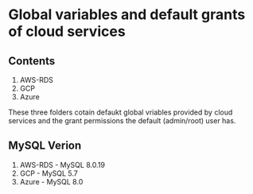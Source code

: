 # Global variables and default grants of cloud services
## Contents
1. AWS-RDS
2. GCP
3. Azure

These three folders cotain defaukt global vriables provided by cloud services and the grant permissions the default (admin/root) user has.

## MySQL Verion
1. AWS-RDS - MySQL 8.0.19
2. GCP - MySQL 5.7
3. Azure - MySQL 8.0



